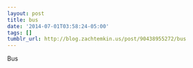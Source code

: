 ```yaml
---
layout: post
title: bus
date: '2014-07-01T03:58:24-05:00'
tags: []
tumblr_url: http://blog.zachtemkin.us/post/90438955272/bus
---
```

Bus
